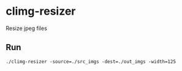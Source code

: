 # climg-resizer

Resize jpeg files

## Run

```shell
./climg-resizer -source=./src_imgs -dest=./out_imgs -width=125
```